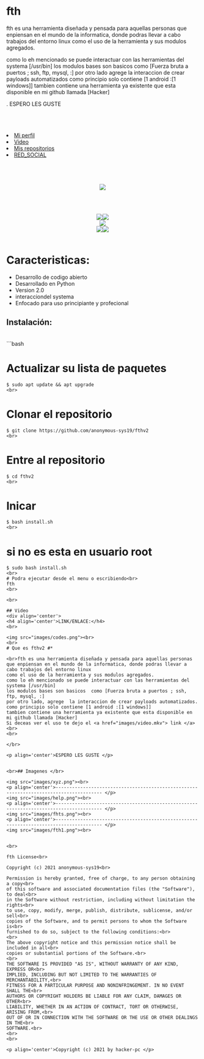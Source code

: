 # fth
fth es una herramienta diseñada y pensada para aquellas personas que enpiensan en el mundo de la informatica, donde podras llevar a cabo trabajos del entorno linux  como el uso de la herramienta y sus modulos agregados.

como lo eh mencionado se puede interactuar con las herramientas del systema [/usr/bin]
los modulos bases son basicos  como [Fuerza bruta a puertos ; ssh, ftp, mysql, :]
por otro lado agrege  la interaccion de crear payloads automatizados
como principio solo contiene [1 android :[1 windows]]
tambien contiene una herramienta ya existente que esta disponible en mi github llamada [Hacker]
                        
.                                 ESPERO LES GUSTE 
                                
<br>

<br>

</br>
<li><a href="https://github.com/anonymous-sys19">Mi perfil</a></li>
<li><a href="images/video.mkv">Video</a></li>
<li><a href="https://github.com/anonymous-sys19?tab=repositories">Mis repositorios</a></li>
<li><a href="https://www.facebook.com/greivin.mayorga.5">RED_SOCIAL</a></li>

<br>
<br></br>

<br>
<div align="center">
<img src="images/fth1.png">

</div>
  


</div>

<br></br>

<div align="center">
<img src="images/autor.svg"><img src="images/VERSION 2.0.svg"><br>
<img src="images/SUPPORTED OS LINUX.svg"><br><img src="images/licence.svg"><img src="images/PYTHON 3.9.svg">
  
</div>

<br>

#                                   Caracteristicas:

* Desarrollo de codigo abierto
* Desarrollado en Python
* Version 2.0
* interacciondel systema
* Enfocado para uso principiante y profecional

##                                   Instalación: 
<br>
```bash <br>

  # Actualizar su lista de paquetes<br>
    $ sudo apt update && apt upgrade
    <br>
  # Clonar el repositorio <br>
    $ git clone https://github.com/anonymous-sys19/fthv2
    <br>
  # Entre al repositorio<br>
    $ cd fthv2
    <br>
  # Inicar<br>
    $ bash install.sh
    <br>
  # si no es esta en usuario root<br>
    $ sudo bash install.sh
    <br>
    # Podra ejecutar desde el menu o escribiendo<br>
    fth
    <br>
```    
<br>

## Video 
<div align='center'>
<h4 align='center'>LINK/ENLACE:</h4>
<br>

<img src="images/codes.png"><br>
<br>
# Que es fthv2 #*

<br>fth es una herramienta diseñada y pensada para aquellas personas que enpiensan en el mundo de la informatica, donde podras llevar a cabo trabajos del entorno linux 
como el uso de la herramienta y sus modulos agregados.
como lo eh mencionado se puede interactuar con las herramientas del systema [/usr/bin]
los modulos bases son basicos  como [Fuerza bruta a puertos ; ssh, ftp, mysql, :]
por otro lado, agrege  la interaccion de crear payloads automatizados.
como principio solo contiene [1 android :[1 windows]]
tambien contiene una herramienta ya existente que esta disponible en mi github llamada [Hacker]
Si deceas ver el uso te dejo el <a href="images/video.mkv"> link </a> 
<br>
<br>

</br>
                            
<p align='center'>ESPERO LES GUSTE </p>


<br>## Imagenes </br>

<img src="images/xyz.png"><br>
<p align='center'>--------------------------------------------------------------------------------------- </p>
<img src="images/help.png"><br>
<p align='center'>--------------------------------------------------------------------------------------- </p>
<img src="images/fhts.png"><br>
<p align='center'>--------------------------------------------------------------------------------------- </p>
<img src="images/fth1.png"><br>


<br>

fth License<br>

Copyright (c) 2021 anonymous-sys19<br>

Permission is hereby granted, free of charge, to any person obtaining a copy<br>
of this software and associated documentation files (the "Software"), to deal<br>
in the Software without restriction, including without limitation the rights<br>
to use, copy, modify, merge, publish, distribute, sublicense, and/or sell<br>
copies of the Software, and to permit persons to whom the Software is<br>
furnished to do so, subject to the following conditions:<br>
<br>
The above copyright notice and this permission notice shall be included in all<br>
copies or substantial portions of the Software.<br>
<br>
THE SOFTWARE IS PROVIDED "AS IS", WITHOUT WARRANTY OF ANY KIND, EXPRESS OR<br>
IMPLIED, INCLUDING BUT NOT LIMITED TO THE WARRANTIES OF MERCHANTABILITY,<br>
FITNESS FOR A PARTICULAR PURPOSE AND NONINFRINGEMENT. IN NO EVENT SHALL THE<br>
AUTHORS OR COPYRIGHT HOLDERS BE LIABLE FOR ANY CLAIM, DAMAGES OR OTHER<br>
LIABILITY, WHETHER IN AN ACTION OF CONTRACT, TORT OR OTHERWISE, ARISING FROM,<br>
OUT OF OR IN CONNECTION WITH THE SOFTWARE OR THE USE OR OTHER DEALINGS IN THE<br>
SOFTWARE.<br>
<br>
<br>

<p align='center'>Copyright (c) 2021 by hacker-pc </p>

